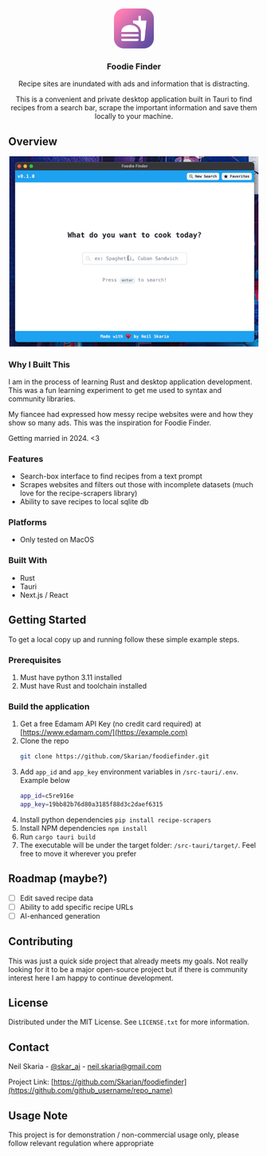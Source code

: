 <!-- Improved compatibility of back to top link: See: https://github.com/othneildrew/Best-README-Template/pull/73 -->

<a name="readme-top"></a>

<!-- PROJECT LOGO -->
<br />
<div align="center">
    <img src="app-icon.png" alt="Logo" width="80" height="80">
<h3 align="center">Foodie Finder</h3>
  <p align="center">
    Recipe sites are inundated with ads and information that is distracting.
   </p>
   <p>
    This is a convenient and private desktop application built in Tauri to find recipes from a search bar, scrape the important information and save them locally to your machine.
   </p>
</div>

<!-- ABOUT THE PROJECT -->

## Overview

<div align="center">
    <img src="demo.gif" alt="screenshot" width="500">
</div>

### Why I Built This

I am in the process of learning Rust and desktop application development. This was a fun learning experiment to get me used to syntax and community libraries.

My fiancee had expressed how messy recipe websites were and how they show so many ads. This was the inspiration for Foodie Finder.

Getting married in 2024. <3

### Features

- Search-box interface to find recipes from a text prompt
- Scrapes websites and filters out those with incomplete datasets (much love for the recipe-scrapers library)
- Ability to save recipes to local sqlite db

### Platforms

- Only tested on MacOS

### Built With

- Rust
- Tauri
- Next.js / React

## Getting Started

To get a local copy up and running follow these simple example steps.

### Prerequisites

1. Must have python 3.11 installed
2. Must have Rust and toolchain installed

### Build the application

1. Get a free Edamam API Key (no credit card required) at [https://www.edamam.com/](https://example.com)
2. Clone the repo
   ```sh
   git clone https://github.com/Skarian/foodiefinder.git
   ```
3. Add `app_id` and `app_key` environment variables in `/src-tauri/.env`. Example below
   ```sh
   app_id=c5re916e
   app_key=19bb82b76d80a3185f88d3c2daef6315
   ```
4. Install python dependencies `pip install recipe-scrapers`
5. Install NPM dependencies `npm install`
6. Run `cargo tauri build`
7. The executable will be under the target folder: `/src-tauri/target/`. Feel free to move it wherever you prefer

<!-- ROADMAP -->

## Roadmap (maybe?)

- [ ] Edit saved recipe data
- [ ] Ability to add specific recipe URLs
- [ ] AI-enhanced generation

<!-- CONTRIBUTING -->

## Contributing

This was just a quick side project that already meets my goals. Not really looking for it to be a major open-source project but if there is community interest here I am happy to continue development.

## License

Distributed under the MIT License. See `LICENSE.txt` for more information.

<!-- CONTACT -->

## Contact

Neil Skaria - [@skar_ai](https://twitter.com/skar_ai) - neil.skaria@gmail.com

Project Link: [https://github.com/Skarian/foodiefinder](https://github.com/github_username/repo_name)

## Usage Note

This project is for demonstration / non-commercial usage only, please follow relevant regulation where appropriate

